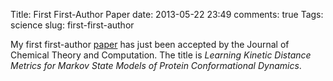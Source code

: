 Title: First First-Author Paper
date: 2013-05-22 23:49
comments: true
Tags: science
slug: first-first-author

My first first-author [paper](http://pubs.acs.org/doi/abs/10.1021/ct400132h) 
has just been accepted by the Journal of Chemical Theory and Computation.
The title is *Learning Kinetic Distance Metrics for Markov State Models of Protein Conformational Dynamics*.
